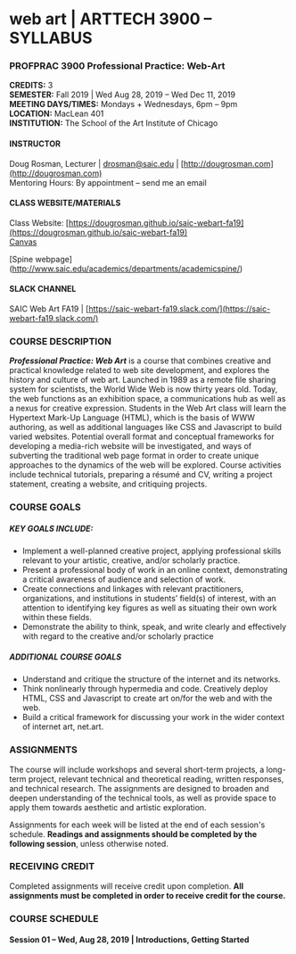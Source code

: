 # web art | ARTTECH 3900 – SYLLABUS
### PROFPRAC 3900 Professional Practice: Web-Art
__CREDITS:__ 3 <br>
__SEMESTER:__ Fall 2019 | Wed Aug 28, 2019 – Wed Dec 11, 2019 <br>
__MEETING DAYS/TIMES:__ Mondays + Wednesdays, 6pm – 9pm <br>
__LOCATION:__ MacLean 401 <br>
__INSTITUTION:__ The School of the Art Institute of Chicago <br>

#### INSTRUCTOR
Doug Rosman, Lecturer | drosman@saic.edu | [http://dougrosman.com](http://dougrosman.com) <br>
Mentoring Hours: By appointment – send me an email <br>

#### CLASS WEBSITE/MATERIALS
Class Website: [https://dougrosman.github.io/saic-webart-fa19](https://dougrosman.github.io/saic-webart-fa19) <br>
<a href="https://saic.instructure.com/courses/2560557" target="blank">Canvas</a><br>

[Spine webpage] (http://www.saic.edu/academics/departments/academicspine/)

#### SLACK CHANNEL
SAIC Web Art FA19 | [https://saic-webart-fa19.slack.com/](https://saic-webart-fa19.slack.com/) <br>

### COURSE DESCRIPTION
**_Professional Practice: Web Art_** is a course that combines creative and practical knowledge related to web site development, and explores the history and culture of web art. Launched in 1989 as a remote file sharing system for scientists, the World Wide Web is now thirty years old. Today, the web functions as an exhibition space, a communications hub as well as a nexus for creative expression. Students in the Web Art class will learn the Hypertext Mark-Up Language (HTML), which is the basis of WWW authoring, as well as additional languages like CSS and Javascript to build varied websites. Potential overall format and conceptual frameworks for developing a media-rich website will be investigated, and ways of subverting the traditional web page format in order to create unique approaches to the dynamics of the web will be explored. Course activities include technical tutorials, preparing a résumé and CV, writing a project statement, creating a website, and critiquing projects.

### COURSE GOALS
##### KEY GOALS INCLUDE:
* Implement a well-planned creative project, applying professional skills relevant to your artistic, creative, and/or scholarly practice.
* Present a professional body of work in an online context, demonstrating a critical awareness of audience and selection of work.
* Create connections and linkages with relevant practitioners, organizations, and institutions in students’ field(s) of interest, with an attention to identifying key figures as well as situating their own work within these fields.
* Demonstrate the ability to think, speak, and write clearly and effectively with regard to the creative and/or scholarly practice

##### ADDITIONAL COURSE GOALS
* Understand and critique the structure of the internet and its networks.
* Think nonlinearly through hypermedia and code.
Creatively deploy HTML, CSS and Javascript to create art on/for the web and with the web.
* Build a critical framework for discussing your work in the wider context of internet art, net.art.

### ASSIGNMENTS
The course will include workshops and several short-term projects, a long-term project, relevant technical and theoretical reading, written responses, and technical research. The assignments are designed to broaden and deepen understanding of the technical tools, as well as provide space to apply them towards aesthetic and artistic exploration.

Assignments for each week will be listed at the end of each session's schedule. __Readings and assignments should be completed by the following session__, unless otherwise noted.

### RECEIVING CREDIT
Completed assignments will receive credit upon completion. __All assignments must be completed in order to receive credit for the course.__

### COURSE SCHEDULE
#### Session 01 – Wed, Aug 28, 2019 | Introductions, Getting Started
